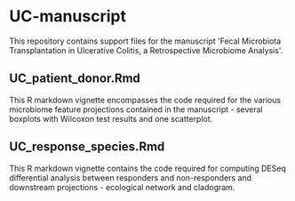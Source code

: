 # UC-manuscript
This repository contains support files for the manuscript 'Fecal Microbiota Transplantation in Ulcerative Colitis, a  Retrospective Microbiome Analysis'. 

## UC_patient_donor.Rmd
This R markdown vignette encompasses the code required for the various microbiome feature projections contained in the manuscript - several boxplots with Wilcoxon test results and one scatterplot.

## UC_response_species.Rmd
This R markdown vignette contains the code required for computing DESeq differential analysis between responders and non-responders and downstream projections - ecological network and cladogram.